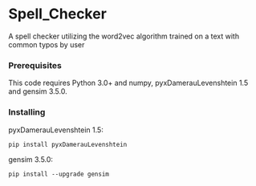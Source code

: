 # Spell_Checker

A spell checker utilizing the word2vec algorithm trained on a text with common typos by user

### Prerequisites

This code requires Python 3.0+ and numpy, pyxDamerauLevenshtein 1.5 and gensim 3.5.0.

### Installing

pyxDamerauLevenshtein 1.5:

```
pip install pyxDamerauLevenshtein
```

gensim 3.5.0:

```
pip install --upgrade gensim
```
